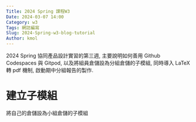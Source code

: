 ```yaml
---
Title: 2024 Spring 課程W3
Date: 2024-03-07 14:00
Category: w3
Tags: 網誌編寫
Slug: 2024-Spring-w3-blog-tutorial
Author: kmol
---
```


2024 Spring 協同產品設計實習的第三週, 主要說明如何善用 Github Codespaces 與 Gitpod, 以及將組員倉儲設為分組倉儲的子模組, 同時導入 LaTeX 轉 pdf 機制, 啟動期中分組報告的製作.

<!-- PELICAN_END_SUMMARY -->

# 建立子模組
將自己的倉儲設為小組倉儲的子模組